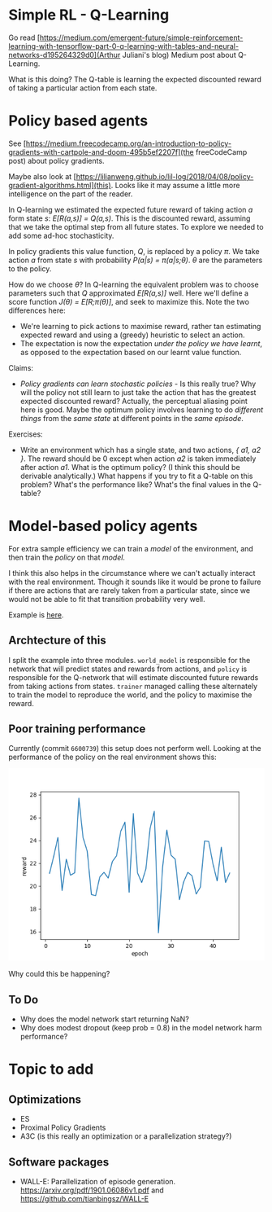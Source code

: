 
# Simple RL - Q-Learning

Go read [https://medium.com/emergent-future/simple-reinforcement-learning-with-tensorflow-part-0-q-learning-with-tables-and-neural-networks-d195264329d0](Arthur Juliani's blog) Medium post about Q-Learning.

What is this doing?
The Q-table is learning the expected discounted reward of taking a particular action from each state.

# Policy based agents

See [https://medium.freecodecamp.org/an-introduction-to-policy-gradients-with-cartpole-and-doom-495b5ef2207f](the freeCodeCamp post) about policy gradients.

Maybe also look at [https://lilianweng.github.io/lil-log/2018/04/08/policy-gradient-algorithms.html](this). Looks like it may assume a little more intelligence on the part of the reader.

In Q-learning we estimated the expected future reward of taking action *a* form state *s*: *E[R(a,s)] = Q(a,s)*.
This is the discounted reward, assuming that we take the optimal step from all future states.
To explore we needed to add some ad-hoc stochasticity.

In policy gradients this value function, *Q*, is replaced by a policy *π*.
We take action *a* from state *s* with probability *P(a|s) = π(a|s;θ)*.
*θ* are the parameters to the policy.

How do we choose *θ*? In Q-learning the equivalent problem was to choose parameters such that *Q* approximated *E[R(a,s)]* well.
Here we'll define a score function *J(θ) = E[R;π(θ)]*, and seek to maximize this.
Note the two differences here:
* We're learning to pick actions to maximise reward, rather tan estimating expected reward and using a (greedy) heuristic to select an action.
* The expectation is now the expectation *under the policy we have learnt*, as opposed to the expectation based on our learnt value function.

Claims:
* *Policy gradients can learn stochastic policies* - Is this really true? Why will the policy not still learn to just take the action that has the greatest expected discounted reward?
   Actually, the perceptual aliasing point here is good. Maybe the optimum policy involves learning to do *different things* from the *same state* at different points in the *same episode*.

Exercises:
* Write an environment which has a single state, and two actions, *{ a1, a2 }*.
  The reward should be 0 except when action *a2* is taken immediately after action *a1*.
  What is the optimum policy? (I think this should be derivable analytically.)
  What happens if you try to fit a Q-table on this problem? What's the performance like? What's the final values in the Q-table?

# Model-based policy agents

For extra sample efficiency we can train a *model* of the environment, and then train the *policy* on that *model*.

I think this also helps in the circumstance where we can't actually interact with the real environment. Though it sounds like it would be prone to failure if there are actions that are rarely taken from a particular state, since we would not be able to fit that transition probability very well.

Example is [here](./model_based_cart_pole/).

## Archtecture of this

I split the example into three modules. `world_model` is responsible for the network that will predict states and rewards from actions, and `policy` is responsible for the Q-network that will estimate discounted future rewards from taking actions from states.
`trainer` managed calling these alternately to train the model to reproduce the world, and the policy to maximise the reward.

## Poor training performance

Currently (commit `6600739`) this setup does not perform well.
Looking at the performance of the policy on the real environment shows this:

![Reward in real env vs epoch. Pretty flat.](./model_based_cart_pole/plots/reward_real_flat.png)

Why could this be happening?

## To Do

* Why does the model network start returning NaN?
* Why does modest dropout (keep prob = 0.8) in the model network harm performance?

# Topic to add

## Optimizations

* ES
* Proximal Policy Gradients
* A3C (is this really an optimization or a parallelization strategy?)

## Software packages

* WALL-E: Parallelization of episode generation. https://arxiv.org/pdf/1901.06086v1.pdf and https://github.com/tianbingsz/WALL-E
